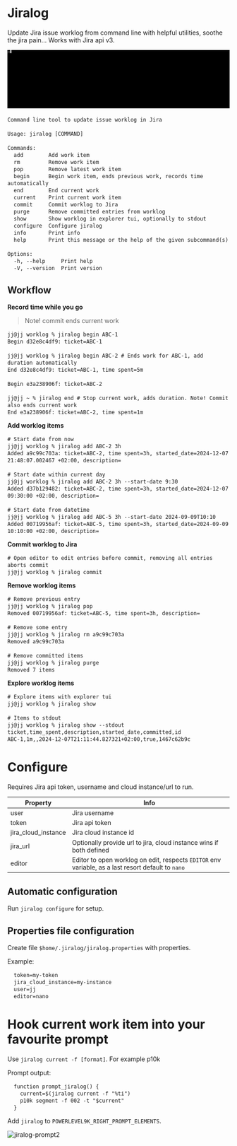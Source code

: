 # Jiralog

Update Jira issue worklog from command line with helpful utilities, soothe the jira pain... Works with Jira api v3.

<p align="left"><img src="/demo/crop-demo.gif?raw=true"/></p>

```
Command line tool to update issue worklog in Jira

Usage: jiralog [COMMAND]

Commands:
  add        Add work item
  rm         Remove work item
  pop        Remove latest work item
  begin      Begin work item, ends previous work, records time automatically
  end        End current work
  current    Print current work item
  commit     Commit worklog to Jira
  purge      Remove committed entries from worklog
  show       Show worklog in explorer tui, optionally to stdout
  configure  Configure jiralog
  info       Print info
  help       Print this message or the help of the given subcommand(s)

Options:
  -h, --help     Print help
  -V, --version  Print version
```

## Workflow

**Record time while you go**

> Note! commit ends current work
```
jj@jj worklog % jiralog begin ABC-1
Begin d32e8c4df9: ticket=ABC-1

jj@jj worklog % jiralog begin ABC-2 # Ends work for ABC-1, add duration automatically
End d32e8c4df9: ticket=ABC-1, time spent=5m

Begin e3a238906f: ticket=ABC-2

jj@jj ~ % jiralog end # Stop current work, adds duration. Note! Commit also ends current work
End e3a238906f: ticket=ABC-2, time spent=1m 
```

**Add worklog items**
```
# Start date from now
jj@jj worklog % jiralog add ABC-2 3h
Added a9c99c703a: ticket=ABC-2, time spent=3h, started_date=2024-12-07 21:48:07.002467 +02:00, description=  

# Start date within current day
jj@jj worklog % jiralog add ABC-2 3h --start-date 9:30  
Added d37b129482: ticket=ABC-2, time spent=3h, started_date=2024-12-07 09:30:00 +02:00, description=

# Start date from datetime
jj@jj worklog % jiralog add ABC-5 3h --start-date 2024-09-09T10:10  
Added 00719956af: ticket=ABC-5, time spent=3h, started_date=2024-09-09 10:10:00 +02:00, description=
```

**Commit worklog to Jira**
```
# Open editor to edit entries before commit, removing all entries aborts commit
jj@jj worklog % jiralog commit
```

**Remove worklog items**
```
# Remove previous entry
jj@jj worklog % jiralog pop
Removed 00719956af: ticket=ABC-5, time spent=3h, description=

# Remove some entry
jj@jj worklog % jiralog rm a9c99c703a
Removed a9c99c703a

# Remove committed items
jj@jj worklog % jiralog purge
Removed 7 items
```

**Explore worklog items**

```
# Explore items with explorer tui
jj@jj worklog % jiralog show

# Items to stdout
jj@jj worklog % jiralog show --stdout
ticket,time_spent,description,started_date,committed,id
ABC-1,1m,,2024-12-07T21:11:44.827321+02:00,true,1467c62b9c
```

# Configure

Requires Jira api token, username and cloud instance/url to run.

| Property  | Info |
| ------------- | ------------- |
| user  | Jira username  |
| token  | Jira api token  |
| jira_cloud_instance  | Jira cloud instance id  |
| jira_url  | Optionally provide url to jira, cloud instance wins if both defined  |
| editor  | Editor to open worklog on edit, respects `EDITOR` env variable, as a last resort default to `nano`|

## Automatic configuration

Run `jiralog configure` for setup.

## Properties file configuration

Create file `$home/.jiralog/jiralog.properties` with properties.

Example:
```
  token=my-token
  jira_cloud_instance=my-instance
  user=jj
  editor=nano
```

# Hook current work item into your favourite prompt

Use `jiralog current -f [format]`. For example p10k

Prompt output:

```
  function prompt_jiralog() {
    current=$(jiralog current -f "%ti")
    p10k segment -f 002 -t "$current"
  }
```

Add `jiralog` to `POWERLEVEL9K_RIGHT_PROMPT_ELEMENTS`.

![jiralog-prompt2](https://github.com/user-attachments/assets/d7b200bb-42e4-47b0-9885-3abb7cd443a3)

